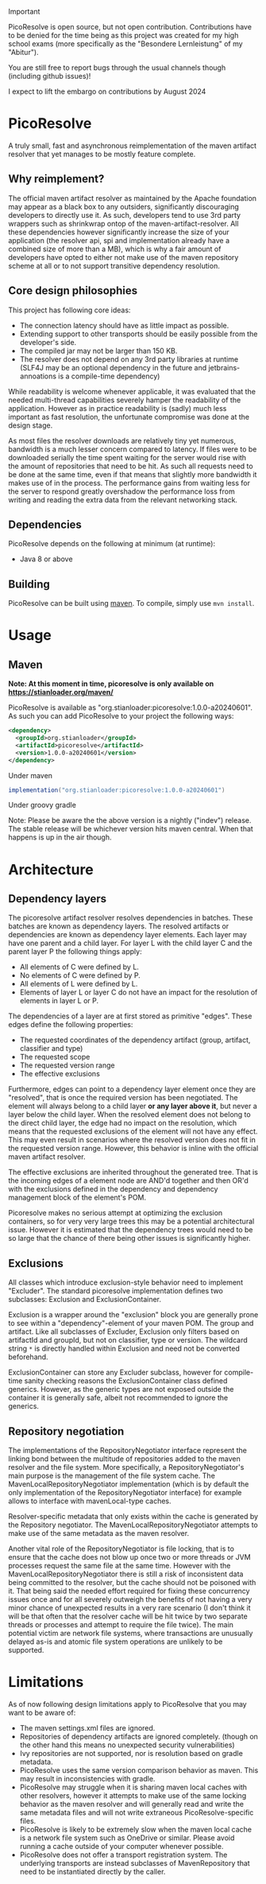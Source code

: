 > [!IMPORTANT]  
> PicoResolve is open source, but not open contribution. Contributions have to
> be denied for the time being as this project was created for my high school
> exams (more specifically as the "Besondere Lernleistung" of my "Abitur").
>
> You are still free to report bugs through the usual channels though
> (including github issues)!
>
> I expect to lift the embargo on contributions by August 2024

# PicoResolve

A truly small, fast and asynchronous reimplementation of the maven artifact
resolver that yet manages to be mostly feature complete.

## Why reimplement?

The official maven artifact resolver as maintained by the Apache foundation may
appear as a black box to any outsiders, significantly discouraging developers
to directly use it. As such, developers tend to use 3rd party wrappers such as
shrinkwrap ontop of the maven-artifact-resolver. All these dependencies however
significantly increase the size of your application (the resolver api, spi and
implementation already have a combined size of more than a MB), which is why a
fair amount of developers have opted to either not make use of the maven
repository scheme at all or to not support transitive dependency resolution.

## Core design philosophies

This project has following core ideas:

- The connection latency should have as little impact as possible.
- Extending support to other transports should be easily possible from the
 developer's side.
- The compiled jar may not be larger than 150 KB.
- The resolver does not depend on any 3rd party libraries at runtime (SLF4J
 may be an optional dependency in the future and jetbrains-annoations is a
 compile-time dependency)

While readability is welcome whenever applicable, it was evaluated that
the needed multi-thread capabilities severely hamper the readability of the
application. However as in practice readability is (sadly) much less
important as fast resolution, the unfortunate compromise was done at the
design stage.

As most files the resolver downloads are relatively tiny yet numerous,
bandwidth is a much lesser concern compared to latency. If files were to
be downloaded serially the time spent waiting for the server would rise
with the amount of repositories that need to be hit. As such all requests
need to be done at the same time, even if that means that slightly more
bandwidth it makes use of in the process. The performance gains from waiting
less for the server to respond greatly overshadow the performance loss from
writing and reading the extra data from the relevant networking stack.

## Dependencies

PicoResolve depends on the following at minimum (at runtime):
 - Java 8 or above

## Building

PicoResolve can be built using [maven](https://maven.apache.org/).
To compile, simply use `mvn install`.

# Usage

## Maven

**Note: At this moment in time, picoresolve is only available on https://stianloader.org/maven/**

PicoResolve is available as "org.stianloader:picoresolve:1.0.0-a20240601". As such you can
add PicoResolve to your project the following ways:

```xml
<dependency>
  <groupId>org.stianloader</groupId>
  <artifactId>picoresolve</artifactId>
  <version>1.0.0-a20240601</version>
</dependency>
```

Under maven

```groovy
implementation("org.stianloader:picoresolve:1.0.0-a20240601")
```

Under groovy gradle


Note: Please be aware the the above version is a nightly ("indev") release. The stable release
will be whichever version hits maven central. When that happens is up in the air though.

# Architecture

## Dependency layers

The picoresolve artifact resolver resolves dependencies in batches.
These batches are known as dependency layers. The resolved artifacts or
dependencies are known as dependency layer elements. Each layer may have
one parent and a child layer. For layer L with the child layer C and the parent
layer P the following things apply:
 - All elements of C were defined by L.
 - No elements of C were defined by P.
 - All elements of L were defined by L.
 - Elements of layer L or layer C do not have an impact
    for the resolution of elements in layer L or P.

The dependencies of a layer are at first stored as primitive "edges".
These edges define the following properties:
 - The requested coordinates of the dependency artifact (group, artifact,
   classifier and type)
 - The requested scope
 - The requested version range
 - The effective exclusions

Furthermore, edges can point to a dependency layer element once they are
"resolved", that is once the required version has been negotiated. The element
will always belong to a child layer **or any layer above it**, but never a
layer below the child layer. When the resolved element does not belong to the
direct child layer, the edge had no impact on the resolution, which means that
the requested exclusions of the element will not have any effect. This may even
result in scenarios where the resolved version does not fit in the requested
version range. However, this behavior is inline with the official maven
artifact resolver.

The effective exclusions are inherited throughout the generated tree. That is
the incoming edges of a element node are AND'd together and then OR'd with
the exclusions defined in the dependency and dependency management block of the
element's POM.

Picoresolve makes no serious attempt at optimizing the exclusion containers, so
for very very large trees this may be a potential architectural issue. However
it is estimated that the dependency trees would need to be so large that the
chance of there being other issues is significantly higher.

## Exclusions

All classes which introduce exclusion-style behavior need to implement
"Excluder". The standard picoresolve implementation defines two subclasses:
Exclusion and ExclusionContainer.

Exclusion is a wrapper around the "exclusion" block you are generally prone to
see within a "dependency"-element of your maven POM. The group and artifact.
Like all subclasses of Excluder, Exclusion only filters based on artifactId
and groupId, but not on classifier, type or version. The wildcard string `*`
is directly handled within Exclusion and need not be converted beforehand.

ExclusionContainer can store any Excluder subclass, however for compile-time
sanity checking reasons the ExclusionContainer class defined generics. However,
as the generic types are not exposed outside the container it is generally safe,
albeit not recommended to ignore the generics.

## Repository negotiation

The implementations of the RepositoryNegotiator interface represent the linking
bond between the multitude of repositories added to the maven resolver and the
file system. More specifically, a RepositoryNegotiator's main purpose is the
management of the file system cache. The MavenLocalRepositoryNegotiator
implementation (which is by default the only implementation of the
RepositoryNegotiator interface) for example allows to interface with
mavenLocal-type caches.

Resolver-specific metadata that only exists within the cache is generated by the
Repository negotiator. The MavenLocalRepositoryNegotiator attempts to make use
of the same metadata as the maven resolver.

Another vital role of the RepositoryNegotiator is file locking, that is to
ensure that the cache does not blow up once two or more threads or JVM processes
request the same file at the same time. However with the
MavenLocalRepositoryNegotiator there is still a risk of inconsistent data being
committed to the resolver, but the cache should not be poisoned with it. That
being said the needed effort required for fixing these concurrency issues once
and for all severely outweigh the benefits of not having a very minor chance of
unexpected results in a very rare scenario (I don't think it will be that often
that the resolver cache will be hit twice by two separate threads or processes
and attempt to require the file twice). The main potential victim are network
file systems, where transactions are unusually delayed as-is and atomic file
system operations are unlikely to be supported.

# Limitations

As of now following design limitations apply to PicoResolve that you may want
to be aware of:

 - The maven settings.xml files are ignored.
 - Repositories of dependency artifacts are ignored completely. (though on the
   other hand this means no unexpected security vulnerabilities)
 - Ivy repositories are not supported, nor is resolution based on gradle
   metadata.
 - PicoResolve uses the same version comparison behavior as maven. This may
   result in inconsistencies with gradle.
 - PicoResolve may struggle when it is sharing maven local caches with other
   resolvers, however it attempts to make use of the same locking behavior as
   the maven resolver and will generally read and write the same metadata files
   and will not write extraneous PicoResolve-specific files.
 - PicoResolve is likely to be extremely slow when the maven local cache is a
   network file system such as OneDrive or similar. Please avoid running a cache
   outside of your computer whenever possible.
 - PicoResolve does not offer a transport registration system. The underlying
   transports are instead subclasses of MavenRepository that need to be
   instantiated directly by the caller.
